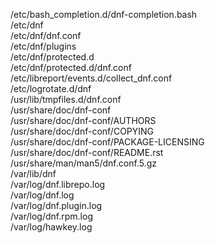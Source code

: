 /etc/bash\_completion.d/dnf-completion.bash  
/etc/dnf  
/etc/dnf/dnf.conf  
/etc/dnf/plugins  
/etc/dnf/protected.d  
/etc/dnf/protected.d/dnf.conf  
/etc/libreport/events.d/collect\_dnf.conf  
/etc/logrotate.d/dnf  
/usr/lib/tmpfiles.d/dnf.conf  
/usr/share/doc/dnf-conf  
/usr/share/doc/dnf-conf/AUTHORS  
/usr/share/doc/dnf-conf/COPYING  
/usr/share/doc/dnf-conf/PACKAGE-LICENSING  
/usr/share/doc/dnf-conf/README.rst  
/usr/share/man/man5/dnf.conf.5.gz  
/var/lib/dnf  
/var/log/dnf.librepo.log  
/var/log/dnf.log  
/var/log/dnf.plugin.log  
/var/log/dnf.rpm.log  
/var/log/hawkey.log  
